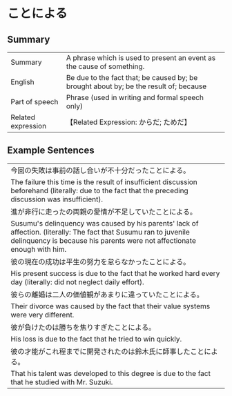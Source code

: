 # ことによる

## Summary

<table><tr>   <td>Summary</td>   <td>A phrase which is used to present an event as the cause of something.</td></tr><tr>   <td>English</td>   <td>Be due to the fact that; be caused by; be brought about by; be the result of; because</td></tr><tr>   <td>Part of speech</td>   <td>Phrase (used in writing and formal speech only)</td></tr><tr>   <td>Related expression</td>   <td>【Related Expression: からだ; ためだ】</td></tr></table>

## Example Sentences

<table><tr><td>今回の失敗は事前の話し合いが不十分だったことによる。</td></tr><tr><td>The failure this time is the result of insufficient discussion beforehand (literally: due to the fact that the preceding discussion was insufficient).</td></tr><tr><td>進が非行に走ったの両親の愛情が不足していたことによる。</td></tr><tr><td>Susumu's delinquency was caused by his parents' lack of affection. (literally: The fact that Susumu ran to juvenile delinquency is because his parents were not affectionate enough with him.</td></tr><tr><td>彼の現在の成功は平生の努力を怠らなかったことによる。</td></tr><tr><td>His present success is due to the fact that he worked hard every day (literally: did not neglect daily effort).</td></tr><tr><td>彼らの離婚は二人の価値観があまりに違っていたことによる。</td></tr><tr><td>Their divorce was caused by the fact that their value systems were very different.</td></tr><tr><td>彼が負けたのは勝ちを焦りすぎたことによる。</td></tr><tr><td>His loss is due to the fact that he tried to win quickly.</td></tr><tr><td>彼の才能がこれ程までに開発されたのは鈴木氏に師事したことによる。</td></tr><tr><td>That his talent was developed to this degree is due to the fact that he studied with Mr. Suzuki.</td></tr></table>

